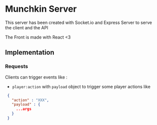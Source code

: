 # Munchkin Server

This server has been created with Socket.io and Express Server to serve the client and the API

The Front is made with React <3

## Implementation 
### Requests

Clients can trigger events like : 
 - ```player:action``` with ```payload``` object to trigger some player actions like 
 ```json
  {
    "action" : "XXX",
    "payload" : {
      ...args
    }
  }
 ```